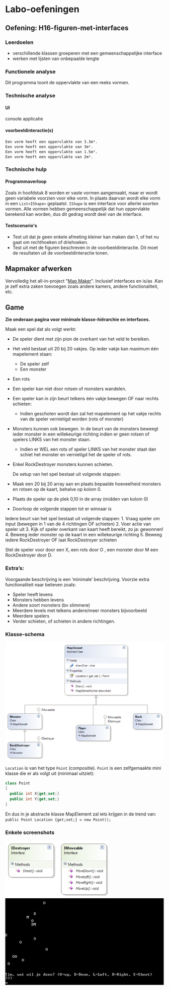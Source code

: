 # Labo-oefeningen

## Oefening: H16-figuren-met-interfaces

### Leerdoelen

* verschillende klassen groeperen met een gemeenschappelijke interface
* werken met lijsten van onbepaalde lengte

### Functionele analyse

Dit programma toont de oppervlakte van een reeks vormen.

### Technische analyse

#### UI

console applicatie

#### voorbeeldinteractie\(s\)

```text
Een vorm heeft een oppervlakte van 3.3m².
Een vorm heeft een oppervlakte van 3m².
Een vorm heeft een oppervlakte van 1.5m².
Een vorm heeft een oppervlakte van 2m².
```

### Technische hulp

#### Programmaverloop

Zoals in hoofdstuk 8 worden er vaste vormen aangemaakt, maar er wordt geen variabele voorzien voor elke vorm. In plaats daarvan wordt elke vorm in een `List<IShape>` geplaatst. `IShape` is een interface voor allerlei soorten vormen. Alle vormen hebben gemeenschappelijk dat hun oppervlakte berekend kan worden, dus dit gedrag wordt deel van de interface.

#### Testscenario's

* Test uit dat je geen enkele afmeting kleiner kan maken dan 1, of het nu gaat om rechthoeken of driehoeken.
* Test uit met de figuren beschreven in de voorbeeldinteractie. Dit moet de resultaten uit de voorbeeldinteractie tonen.

## Mapmaker afwerken

Vervolledig het all-in-project "[Map Maker](../../semester-2-appendix/all-in-projecten/1_mapmapker.md)". Inclusief interfaces en is/as .Kan je zelf extra zaken toevoegen zoals andere kamers, andere functionaliteit, etc.

## Game

**Zie onderaan pagina voor minimale klasse-hiërarchie en interfaces.**

Maak een spel dat als volgt werkt:

* De speler dient met zijn pion de overkant van het veld te bereiken.
* Het veld bestaat uit 20 bij 20 vakjes. Op ieder vakje kan maximum één mapelement staan: 
  * De speler zelf
  * Een monster
* Een rots
* Een speler kan niet door rotsen of monsters wandelen. 
* Een speler kan in zijn beurt telkens één vakje bewegen OF naar rechts schieten:
  * Indien geschoten wordt dan zal het mapelement op het vakje rechts van de speler vernietigd worden \(rots of monster\)
* Monsters kunnen ook bewegen. In de beurt van de monsters beweegt ieder monster in een willekeurige richting indien er geen rotsen of spelers LINKS van het monster staan.
  * Indien er WEL een rots of speler LINKS van het monster staat dan schiet het monster en vernietigd het de speler of rots.
* Enkel RockDestroyer monsters kunnen schieten.

  De setup van het spel bestaat uit volgende stappen:

* Maak een 20 bij 20 array aan en plaats bepaalde hoeveelheid monsters en rotsen op de kaart, behalve op kolom 0.
* Plaats de speler op de plek 0,10 in de array \(midden van kolom 0\)
* Doorloop de volgende stappen tot er winnaar is

Iedere beurt van het spel bestaat uit volgende stappen: 1. Vraag speler om input \(bewegen in 1 van de 4 richtingen OF schieten\) 2. Voer actie van speler uit 3. Kijk of speler overkant van kaart heeft bereikt, zo ja: gewonnen! 4. Beweeg ieder monster op de kaart in een willekeurige richting 5. Beweeg iedere RockDestroyer OF laat RockDestroyer schieten

Stel de speler voor door een X, een rots door O , een monster door M een RockDestroyer door D.

### Extra’s:

Voorgaande beschrijving is een ‘minimale’ beschrijving. Voorzie extra functionaliteit naar believen zoals:

* Speler heeft levens
* Monsters hebben levens
* Andere soort monsters \(bv slimmere\)
* Meerdere levels met telkens andere/meer monsters bijvoorbeeld
* Meerdere spelers
* Verder schieten, of schieten in andere richtingen.

### Klasse-schema

![](../../.gitbook/assets/practgame.png)

`Location` is van het type `Point` \(compositie\). `Point` is een zelfgemaakte mini klasse die er als volgt uit \(minimaal uitziet\):

```csharp
class Point
{
  public int X{get;set;}
  public int Y{get;set;}
}
```

En dus in je abstracte klasse MapElement zal iets krijgen in de trend van: `public Point Location {get;set;} = new Point();`

### Enkele screenshots

![](../../.gitbook/assets/practgame2.png) ![](../../.gitbook/assets/practgame3.png)

